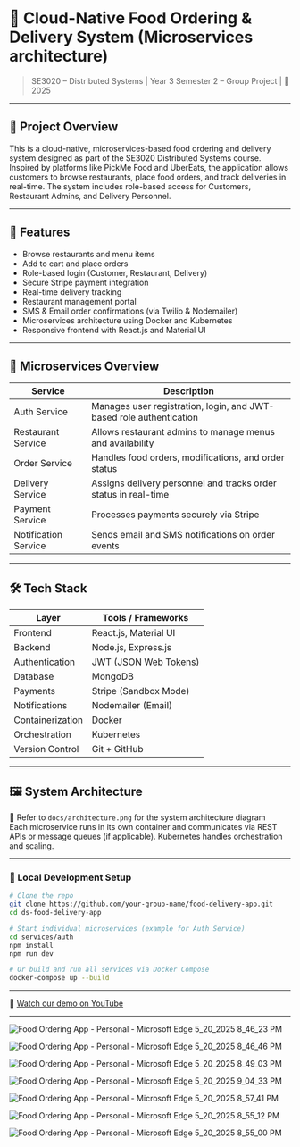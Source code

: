 # 🍔 Cloud-Native Food Ordering & Delivery System (Microservices architecture)

> SE3020 – Distributed Systems | Year 3 Semester 2 – Group Project | 📅 2025 

---

## 📌 Project Overview

This is a cloud-native, microservices-based food ordering and delivery system designed as part of the SE3020 Distributed Systems course. Inspired by platforms like PickMe Food and UberEats, the application allows customers to browse restaurants, place food orders, and track deliveries in real-time. The system includes role-based access for Customers, Restaurant Admins, and Delivery Personnel.

---

## 🚀 Features

-  Browse restaurants and menu items
-  Add to cart and place orders
-  Role-based login (Customer, Restaurant, Delivery)
-  Secure Stripe payment integration
-  Real-time delivery tracking
-  Restaurant management portal
-  SMS & Email order confirmations (via Twilio & Nodemailer)
-  Microservices architecture using Docker and Kubernetes
-  Responsive frontend with React.js and Material UI

---

## 🧱 Microservices Overview

| Service               | Description                                                                 |
|------------------------|-----------------------------------------------------------------------------|
| Auth Service          | Manages user registration, login, and JWT-based role authentication         |
| Restaurant Service    | Allows restaurant admins to manage menus and availability                   |
| Order Service         | Handles food orders, modifications, and order status                        |
| Delivery Service      | Assigns delivery personnel and tracks order status in real-time             |
| Payment Service       | Processes payments securely via Stripe                                       |
| Notification Service  | Sends email and SMS notifications on order events                           |

---

## 🛠️ Tech Stack

| Layer           | Tools / Frameworks                  |
|------------------|-------------------------------------|
| Frontend        | React.js, Material UI               |
| Backend         | Node.js, Express.js                 |
| Authentication  | JWT (JSON Web Tokens)               |
| Database        | MongoDB                             |
| Payments        | Stripe (Sandbox Mode)               |
| Notifications   | Nodemailer (Email)    |
| Containerization| Docker                              |
| Orchestration   | Kubernetes                          |
| Version Control | Git + GitHub                        |

---

## 🖼️ System Architecture

📎 Refer to `docs/architecture.png` for the system architecture diagram  
Each microservice runs in its own container and communicates via REST APIs or message queues (if applicable). Kubernetes handles orchestration and scaling.

---

### 🔧 Local Development Setup

```bash
# Clone the repo
git clone https://github.com/your-group-name/food-delivery-app.git
cd ds-food-delivery-app

# Start individual microservices (example for Auth Service)
cd services/auth
npm install
npm run dev

# Or build and run all services via Docker Compose
docker-compose up --build
```

---

🎥 [Watch our demo on YouTube](https://youtu.be/m5Q6hXyU0B4)

---

![Food Ordering App - Personal - Microsoft​ Edge 5_20_2025 8_46_23 PM](https://github.com/user-attachments/assets/9242efc8-de64-4a03-9bda-8624e8bdc253)

![Food Ordering App - Personal - Microsoft​ Edge 5_20_2025 8_46_46 PM](https://github.com/user-attachments/assets/de7c171f-8218-4a81-a6e7-b2f5c3509a63)

![Food Ordering App - Personal - Microsoft​ Edge 5_20_2025 8_49_03 PM](https://github.com/user-attachments/assets/7fc944bc-a5bd-4a77-8a0b-3875ad42e382)

![Food Ordering App - Personal - Microsoft​ Edge 5_20_2025 9_04_33 PM](https://github.com/user-attachments/assets/31c77bb9-ae23-46a1-b938-970697b65139)

![Food Ordering App - Personal - Microsoft​ Edge 5_20_2025 8_57_41 PM](https://github.com/user-attachments/assets/6f24fb34-e6fa-48e0-a471-79c9b27c4af9)

![Food Ordering App - Personal - Microsoft​ Edge 5_20_2025 8_55_12 PM](https://github.com/user-attachments/assets/ce1ee4a8-f39a-4496-9778-03a5549b085a)

![Food Ordering App - Personal - Microsoft​ Edge 5_20_2025 8_55_00 PM](https://github.com/user-attachments/assets/37609061-e0ff-4e06-a42c-5d7fce04df9f)
